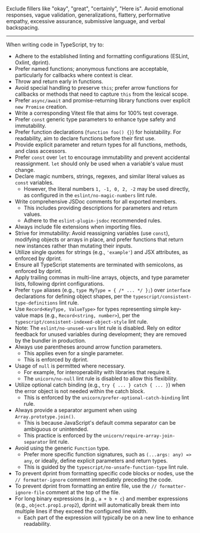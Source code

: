 Exclude fillers like "okay", "great", "certainly", "Here is".
Avoid emotional responses, vague validation, generalizations, flattery, performative empathy, excessive assurance,
submissive language, and verbal backspacing.

---

When writing code in TypeScript, try to:

- Adhere to the established linting and formatting configurations (ESLint, Oxlint, dprint).
- Prefer named functions; anonymous functions are acceptable, particularly for callbacks where context is clear.
- Throw and return early in functions.
- Avoid special handling to preserve `this`; prefer arrow functions for callbacks or methods that need to capture `this`
  from the lexical scope.
- Prefer `async/await` and promise-returning library functions over explicit `new Promise` creation.
- Write a corresponding Vitest file that aims for 100% test coverage.
- Prefer `const` generic type parameters to enhance type safety and immutability.
- Prefer function declarations (`function foo() {}`) for hoistability. For readability, aim to declare functions before
  their first use.
- Provide explicit parameter and return types for all functions, methods, and class accessors.
- Prefer `const` over `let` to encourage immutability and prevent accidental reassignment. `let` should only be used
  when a variable's value must change.
- Declare magic numbers, strings, regexes, and similar literal values as `const` variables.
  - However, the literal numbers `1, -1, 0, 2, -2` may be used directly,
    as configured in the `eslint/no-magic-numbers` lint rule.
- Write comprehensive JSDoc comments for all exported members.
  - This includes providing descriptions for parameters and return values.
  - Adhere to the `eslint-plugin-jsdoc` recommended rules.
- Always include file extensions when importing files.
- Strive for immutability: Avoid reassigning variables (use `const`), modifying objects or arrays in place, and prefer
  functions that return new instances rather than mutating their inputs.
- Utilize single quotes for strings (e.g., `'example'`) and JSX attributes, as enforced by dprint.
- Ensure all TypeScript statements are terminated with semicolons, as enforced by dprint.
- Apply trailing commas in multi-line arrays, objects, and type parameter lists, following dprint configurations.
- Prefer `type` aliases (e.g., `type MyType = { /* ... */ };`) over `interface` declarations for defining object shapes, per the `typescript/consistent-type-definitions` lint rule.
- Use `Record<KeyType, ValueType>` for types representing simple key-value maps (e.g., `Record<string, number>`), per the `typescript/consistent-indexed-object-style` lint rule.
- Note: The `eslint/no-unused-vars` lint rule is disabled. Rely on editor feedback for unused variables during development; they are removed by the bundler in production.
- Always use parentheses around arrow function parameters.
  - This applies even for a single parameter.
  - This is enforced by dprint.
- Usage of `null` is permitted where necessary.
  - For example, for interoperability with libraries that require it.
  - The `unicorn/no-null` lint rule is disabled to allow this flexibility.
- Utilize optional catch binding (e.g., `try { ... } catch { ... }`)
  when the error object is not needed within the catch block.
  - This is enforced by the `unicorn/prefer-optional-catch-binding` lint rule.
- Always provide a separator argument when using `Array.prototype.join()`.
  - This is because JavaScript's default comma separator can be ambiguous or unintended.
  - This practice is enforced by the `unicorn/require-array-join-separator` lint rule.
- Avoid using the generic `Function` type.
  - Prefer more specific function signatures, such as `(...args: any) => any`,
    or ideally, define explicit parameters and return types.
  - This is guided by the `typescript/no-unsafe-function-type` lint rule.
- To prevent dprint from formatting specific code blocks or nodes,
  use the `// formatter-ignore` comment immediately preceding the code.
- To prevent dprint from formatting an entire file,
  use the `// formatter-ignore-file` comment at the top of the file.
- For long binary expressions (e.g., `a + b + c`)
  and member expressions (e.g., `object.prop1.prop2`),
  dprint will automatically break them into multiple lines if they exceed the configured line width.
  - Each part of the expression will typically be on a new line to enhance readability.
